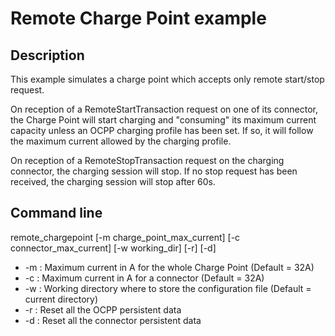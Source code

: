 # Remote Charge Point example

## Description

This example simulates a charge point which accepts only remote start/stop request.

On reception of a RemoteStartTransaction request on one of its connector, the Charge Point will start charging and "consuming" its maximum current capacity unless an OCPP charging profile has been set. If so, it will follow the maximum current allowed by the charging profile.

On reception of a RemoteStopTransaction request on the charging connector, the charging session will stop. If no stop request has been received, the charging session will stop after 60s.

## Command line

remote_chargepoint [-m charge_point_max_current] [-c connector_max_current] [-w working_dir] [-r] [-d]

* -m : Maximum current in A for the whole Charge Point (Default = 32A)
* -c : Maximum current in A for a connector (Default = 32A)
* -w : Working directory where to store the configuration file (Default = current directory)
* -r : Reset all the OCPP persistent data
* -d : Reset all the connector persistent data
